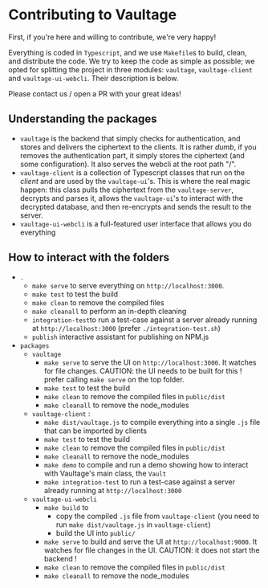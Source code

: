 # Contributing to Vaultage

First, if you're here and willing to contribute, we're very happy!

Everything is coded in `Typescript`, and we use `Makefile`s to build, clean, and distribute the code. We try to keep the code as simple as possible; we opted for splitting the project in three modules: `vaultage`, `vaultage-client` and `vaultage-ui-webcli`. Their description is below.

Please contact us / open a PR with your great ideas!

## Understanding the packages

- `vaultage` is the backend that simply checks for authentication, and stores and delivers the ciphertext to the clients. It is rather *dumb*, if you removes the authentication part, it simply stores the ciphertext (and some configuration). It also serves the webcli at the root path "/".
- `vaultage-client` is a collection of Typescript classes that run on the *client* and are used by the `vaultage-ui`'s. This is where the real magic happen: this class pulls the ciphertext from the `vaultage-server`, decrypts and parses it, allows the `vaultage-ui`'s to interact with the decrypted database, and then re-encrypts and sends the result to the server.
- `vaultage-ui-webcli` is a full-featured user interface that allows you do everything

## How to interact with the folders


- `.`
    - `make serve` to serve everything on `http://localhost:3000`.
    - `make test`  to test the build
    - `make clean` to remove the compiled files
    - `make cleanall` to perform an in-depth cleaning
    - `integration-test`to run a test-case against a server already running at `http://localhost:3000` (prefer `./integration-test.sh`)
    - `publish` interactive assistant for publishing on NPM.js
- `packages`
    - `vaultage`
        - `make serve` to serve the UI on `http://localhost:3000`. It watches for file changes. CAUTION: the UI needs to be built for this ! prefer calling `make serve` on the top folder.
        - `make test`  to test the build
        - `make clean` to remove the compiled files in `public/dist`
        - `make cleanall` to remove the node_modules
    - `vaultage-client` : 
        - `make dist/vaultage.js` to compile everything into a single `.js` file that can be imported by clients
        - `make test` to test the build
        - `make clean` to remove the compiled files in `public/dist`
        - `make cleanall` to remove the node_modules
        - `make demo` to compile and run a demo showing how to interact with Vaultage's main class, the `Vault`
        - `make integration-test` to run a test-case against a server already running at `http://localhost:3000`
    - `vaultage-ui-webcli`
        - `make build` to
            - copy the compiled `.js` file from `vaultage-client` (you need to run `make dist/vaultage.js` in `vaultage-client`)
            - build the UI into `public/`
        - `make serve` to build and serve the UI at `http://localhost:9000`. It watches for file changes in the UI. CAUTION: it does not start the backend !
        - `make clean` to remove the compiled files in `public/dist`
        - `make cleanall` to remove the node_modules